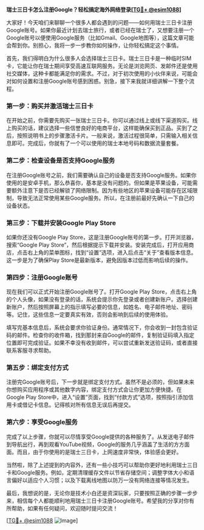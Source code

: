 **瑞士三日卡怎么注册Google？轻松搞定海外网络登录[[TG💪+ @esim1088](https://t.me/s/esim1088)]**

大家好！今天咱们来聊聊一个很多人都会遇到的问题——如何用瑞士三日卡注册Google账号。如果你最近计划去瑞士旅行，或者已经在瑞士了，又想要注册一个Google账号以便使用Google服务（比如Gmail、Google地图等），这篇文章可能会帮到你。别担心，我将一步一步教你如何操作，让你轻松搞定这个事情。

首先，我们得明白为什么很多人会选择瑞士三日卡。瑞士三日卡是一种临时SIM卡，它能让你在瑞士期间享受高速互联网服务。无论是浏览网页、发邮件还是使用社交媒体，这种卡都能满足你的需求。不过，对于初次使用的小伙伴来说，可能会对如何设置和注册Google账号感到困惑。别急，接下来我就详细讲解一下整个流程。

### 第一步：购买并激活瑞士三日卡

在开始之前，你需要先购买一张瑞士三日卡。你可以通过线上或线下渠道购买。线上购买的话，建议选择一些信誉良好的电商平台，这样能确保买到正品。买到了之后，按照说明书上的步骤激活卡片。一般来说，激活过程很简单，只需输入相关信息即可。完成后，你就有了一个可以使用的瑞士本地号码和数据流量套餐。

### 第二步：检查设备是否支持Google服务

在注册Google账号之前，我们需要确认自己的设备是否支持Google服务。如果你使用的是安卓手机，那么恭喜你，基本是没有问题的。但如果是苹果设备，可能需要额外注意下是否已经解锁了网络限制。因为有些地区的苹果设备可能存在区域限制，导致无法正常使用某些Google服务。所以，在注册前最好先确认一下自己的设备状态。

### 第三步：下载并安装Google Play Store

如果你还没有Google Play Store，这是注册Google账号的第一步。打开浏览器，搜索“Google Play Store”，然后根据提示下载并安装。安装完成后，打开应用商店，点击右上角的菜单图标，找到“设置”选项，进入后点击“关于”查看版本信息。这一步是为了确保Play Store是最新版本，避免因版本过低而影响后续的操作。

### 第四步：注册Google账号

现在我们可以正式开始注册Google账号了。打开Google Play Store，点击右上角的个人头像，如果没有登录的话，系统会提示你先登录或者创建新账户。选择创建新账户，然后按照屏幕上的指示填写必要的信息，如姓名、电子邮件地址、密码等。记住，这些信息一定要真实有效，否则会影响到后续的使用体验。

填写完基本信息后，系统会要求你验证身份。通常情况下，你会收到一封包含验证码的邮件。检查你的收件箱，找到那封来自Google的邮件，复制验证码填入指定位置即可完成验证。如果不幸没有收到邮件，可以尝试重新发送验证码，或者直接联系客服寻求帮助。

### 第五步：绑定支付方式

注册完Google账号后，下一步就是绑定支付方式。虽然不是必须的，但如果未来你想购买应用程序或其他数字内容，绑定支付方式会让你更加方便快捷。在Google Play Store中，进入“设置”页面，找到“付款方式”选项，按照指引添加信用卡或借记卡信息。记得核对所有信息无误后再提交。

### 第六步：享受Google服务

完成了以上步骤，你就可以尽情享受Google提供的各种服务了。从发送电子邮件到导航出行，再到观看YouTube视频，Google的服务几乎涵盖了生活的方方面面。而且，由于你使用的是瑞士三日卡，上网速度非常快，体验感会更好。

当然啦，除了上述提到的内容外，还有一些小技巧可以帮助你更好地利用瑞士三日卡和Google服务。例如，定期清理缓存文件以节省存储空间；调整字体大小和语言偏好以适应个人习惯；以及下载离线地图以防万一没有网络连接等情况发生。

最后，我想说的是，无论你是技术小白还是资深玩家，只要按照正确的步骤一步步来，相信每个人都能顺利地用瑞士三日卡注册Google账号。希望我的分享对你有所帮助，如果有任何疑问，欢迎随时提问交流！

[[TG💪+ @esim1088](https://t.me/s/esim1088) ![Image](https://i.postimg.cc/4NQfJmqS/Snipaste-2025-05-13-00-14-12.png)]